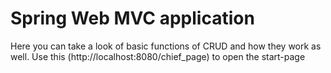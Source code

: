 # Spring Web MVC application
Here you can take a look of basic functions of CRUD and how they work as well.
Use this (http://localhost:8080/chief_page) to open the start-page

